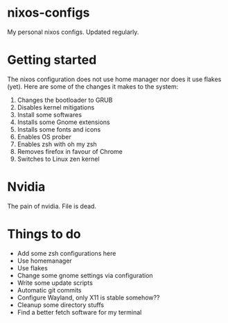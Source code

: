 # nixos-configs
My personal nixos configs. Updated regularly.

# Getting started
The nixos configuration does not use home manager nor does it use flakes (yet). Here are some of the changes it makes to the system:
1. Changes the bootloader to GRUB
2. Disables kernel mitigations
3. Install some softwares
4. Installs some Gnome extensions
5. Installs some fonts and icons
6. Enables OS prober
7. Enables zsh with oh my zsh
8. Removes firefox in favour of Chrome
9. Switches to Linux zen kernel

# Nvidia
The pain of nvidia. File is dead.

# Things to do
- Add some zsh configurations here
- Use homemanager
- Use flakes
- Change some gnome settings via configuration
- Write some update scripts
- Automatic git commits
- Configure Wayland, only X11 is stable somehow??
- Cleanup some directory stuffs
- Find a better fetch software for my terminal
